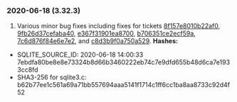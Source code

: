 ### 2020\-06\-18 (3\.32\.3\)

1. Various minor bug fixes including fixes for tickets
 [8f157e8010b22af0](https://www.sqlite.org/src/info/8f157e8010b22af0),
 [9fb26d37cefaba40](https://www.sqlite.org/src/info/9fb26d37cefaba40),
 [e367f31901ea8700](https://www.sqlite.org/src/info/e367f31901ea8700),
 [b706351ce2ecf59a](https://www.sqlite.org/src/info/b706351ce2ecf59a),
 [7c6d876f84e6e7e2](https://www.sqlite.org/src/info/7c6d876f84e6e7e2), and
 [c8d3b9f0a750a529](https://www.sqlite.org/src/info/c8d3b9f0a750a529).
**Hashes:**
- SQLITE\_SOURCE\_ID: 2020\-06\-18 14:00:33 7ebdfa80be8e8e73324b8d66b3460222eb74c7e9dfd655b48d6ca7e1933cc8fd
- SHA3\-256 for sqlite3\.c: b62b77ee1c561a69a71bb557694aaa5141f1714c1ff6cc1ba8aa8733c92d4f52




